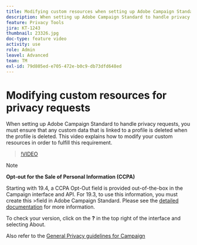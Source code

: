 ```yaml
---
title: Modifying custom resources when setting up Adobe Campaign Standard for privacy requests
description: When setting up Adobe Campaign Standard to handle privacy requests, you must ensure that any custom data that is linked to a profile is deleted when the profile is deleted. This video explains how to modify your custom resources in order to fulfill this requirement.
feature: Privacy Tools
jira: KT-1243
thumbnail: 23326.jpg
doc-type: feature video
activity: use
role: Admin
leavel: Advanced
team: TM
exl-id: 79d805ed-e705-472e-b0c9-db73dfd648ed
---
```

# Modifying custom resources for privacy requests

When setting up Adobe Campaign Standard to handle privacy requests, you must ensure that any custom data that is linked to a profile is deleted when the profile is deleted. This video explains how to modify your custom resources in order to fulfill this requirement.

>[!VIDEO](https://video.tv.adobe.com/v/23326?quality=12&learn=on)

>[!NOTE]
>
>**Opt-out for the Sale of Personal Information (CCPA)**
>
>Starting with 19.4, a CCPA Opt-Out field is provided out-of-the-box in the Campaign interface and API. For 19.3, to use this information, you must create this >field in Adobe Campaign Standard. Please see the [detailed documentation](https://experienceleague.adobe.com/docs/campaign-standard/using/getting-started/privacy/privacy-requests.html?lang=en#privacy-requests) for more information.
>
> To check your version, click on the **?** in the top right of the interface and selecting About.

Also refer to the [General Privacy guidelines for Campaign](https://experienceleague.adobe.com/docs/campaign-classic/using/getting-started/privacy/privacy-management.html)
